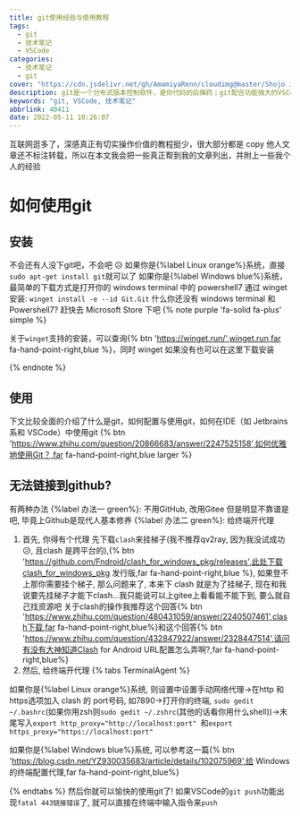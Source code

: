 ```yaml
---
title: git使用经验与使用教程
tags:
  - git
  - 技术笔记
  - VSCode
categories:
  - 技术笔记
  - git
cover: "https://cdn.jsdelivr.net/gh/AmamiyaRenn/cloudimg@master/Shojo in Room.jpg"
description: git是一个分布式版本控制软件，是你代码的后悔药；git配合功能强大的VSCode，简直就是如虎添翼
keywords: "git, VSCode, 技术笔记"
abbrlink: 40411
date: 2022-05-11 10:26:07
---
```


互联网逛多了，深感真正有切实操作价值的教程挺少，很大部分都是 copy 他人文章还不标注转载，所以在本文我会把一些真正帮到我的文章列出，并附上一些我个人的经验

# 如何使用git

## 安装

不会还有人没下git吧，不会吧 😥
如果你是{%label Linux orange%}系统，直接`sudo apt-get install git`就可以了
如果你是{%label Windows blue%}系统，最简单的下载方式是打开你的 windows terminal 中的 powershell7 通过 winget 安装: `winget install -e --id Git.Git`
什么你还没有 windows terminal 和 Powershell7? 赶快去 Microsoft Store 下吧
{% note purple 'fa-solid fa-plus' simple %}

关于`winget`支持的安装，可以查询{% btn 'https://winget.run/',winget.run,far fa-hand-point-right,blue  %}，同时 winget 如果没有也可以在这里下载安装

{% endnote %}

## 使用

下文比较全面的介绍了什么是git，如何配置与使用git，如何在IDE（如 Jetbrains系和 VSCode）中使用git
{% btn 'https://www.zhihu.com/question/20866683/answer/2247525158',如何优雅地使用Git？,far fa-hand-point-right,blue larger %}

## 无法链接到github?

有两种办法
{%label 办法一 green%}: 不用GitHub, 改用Gitee
但是明显不靠谱是吧, 毕竟上Github是现代人基本修养
{%label 办法二 green%}: 给终端开代理

1. 首先, 你得有个代理
   先下载`clash`来挂梯子(我不推荐qv2ray, 因为我没试成功 😥, 且clash 是跨平台的),{% btn 'https://github.com/Fndroid/clash_for_windows_pkg/releases',此处下载clash_for_windows_pkg 发行版,far fa-hand-point-right,blue  %}, 如果登不上那你需要挂个梯子, 那么问题来了, 本来下 clash 就是为了挂梯子, 现在和我说要先挂梯子才能下clash...我只能说可以上gitee上看看能不能下到, 要么就自己找资源吧
   关于clash的操作我推荐这个回答{% btn 'https://www.zhihu.com/question/480431059/answer/2240507461',clash下载,far fa-hand-point-right,blue%}和这个回答{% btn 'https://www.zhihu.com/question/432847922/answer/2328447514',请问有没有大神知道Clash for Android URL配置怎么弄啊?,far fa-hand-point-right,blue%}
2. 然后, 给终端开代理
   {% tabs TerminalAgent %}

<!-- tab Linux @fab fa-linux-->

如果你是{%label Linux orange%}系统, 则设置中设置手动网络代理->在http 和 https选项加入 clash 的 port号码, 如7890->打开你的终端, `sudo gedit ~/.bashrc`(如果你用zsh则`sudo gedit ~/.zshrc`(其他的话看你用什么shell))->末尾写入`export http_proxy="http://localhost:port" `和`export https_proxy="https://localhost:port"`

<!-- endtab -->

<!-- tab Windows @fab fa-windows-->

如果你是{%label Windows blue%}系统, 可以参考这一篇{% btn 'https://blog.csdn.net/YZ930035683/article/details/102075969',给 Windows 的终端配置代理,far fa-hand-point-right,blue%}

<!-- endtab -->

{% endtabs %}
然后你就可以愉快的使用git了!
如果VSCode的`git push`功能出现`fatal 443链接错误`了, 就可以直接在终端中输入指令来`push`

